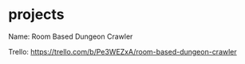 # projects
Name:
Room Based Dungeon Crawler

Trello:
https://trello.com/b/Pe3WEZxA/room-based-dungeon-crawler